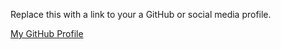 Replace this with a link to your a GitHub or social media profile.

[My GitHub Profile](https://github.com/yayornay0)
